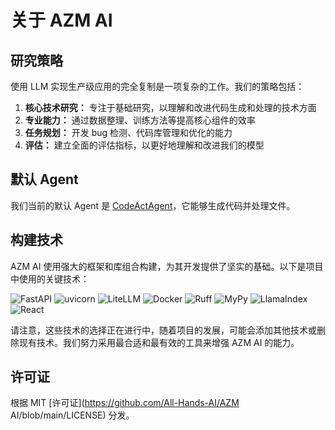 # 关于 AZM AI

## 研究策略

使用 LLM 实现生产级应用的完全复制是一项复杂的工作。我们的策略包括：

1. **核心技术研究：** 专注于基础研究，以理解和改进代码生成和处理的技术方面
2. **专业能力：** 通过数据整理、训练方法等提高核心组件的效率
3. **任务规划：** 开发 bug 检测、代码库管理和优化的能力
4. **评估：** 建立全面的评估指标，以更好地理解和改进我们的模型

## 默认 Agent

我们当前的默认 Agent 是 [CodeActAgent](agents)，它能够生成代码并处理文件。

## 构建技术

AZM AI 使用强大的框架和库组合构建，为其开发提供了坚实的基础。以下是项目中使用的关键技术：

![FastAPI](https://img.shields.io/badge/FastAPI-black?style=for-the-badge) ![uvicorn](https://img.shields.io/badge/uvicorn-black?style=for-the-badge) ![LiteLLM](https://img.shields.io/badge/LiteLLM-black?style=for-the-badge) ![Docker](https://img.shields.io/badge/Docker-black?style=for-the-badge) ![Ruff](https://img.shields.io/badge/Ruff-black?style=for-the-badge) ![MyPy](https://img.shields.io/badge/MyPy-black?style=for-the-badge) ![LlamaIndex](https://img.shields.io/badge/LlamaIndex-black?style=for-the-badge) ![React](https://img.shields.io/badge/React-black?style=for-the-badge)

请注意，这些技术的选择正在进行中，随着项目的发展，可能会添加其他技术或删除现有技术。我们努力采用最合适和最有效的工具来增强 AZM AI 的能力。

## 许可证

根据 MIT [许可证](https://github.com/All-Hands-AI/AZM AI/blob/main/LICENSE) 分发。
